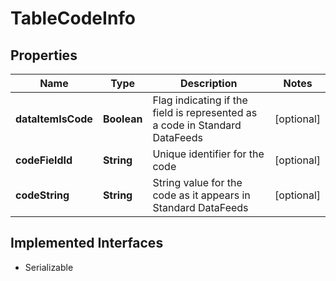 

# TableCodeInfo


## Properties

Name | Type | Description | Notes
------------ | ------------- | ------------- | -------------
**dataItemIsCode** | **Boolean** | Flag indicating if the field is represented as a code in Standard DataFeeds |  [optional]
**codeFieldId** | **String** | Unique identifier for the code |  [optional]
**codeString** | **String** | String value for the code as it appears in Standard DataFeeds |  [optional]


## Implemented Interfaces

* Serializable


